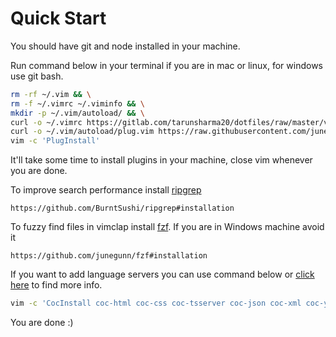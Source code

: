 # Quick Start
You should have git and node installed in your machine.

Run command below in your terminal if you are in mac or linux, for windows use git bash.
```sh
rm -rf ~/.vim && \
rm -f ~/.vimrc ~/.viminfo && \
mkdir -p ~/.vim/autoload/ && \
curl -o ~/.vimrc https://gitlab.com/tarunsharma20/dotfiles/raw/master/vim/.vimrc && \
curl -o ~/.vim/autoload/plug.vim https://raw.githubusercontent.com/junegunn/vim-plug/master/plug.vim && \
vim -c 'PlugInstall'
```
It'll take some time to install plugins in your machine, close vim whenever you are done.

To improve search performance install [ripgrep](https://github.com/BurntSushi/ripgrep)
```
https://github.com/BurntSushi/ripgrep#installation
```

To fuzzy find files in vimclap install [fzf](https://github.com/junegunn/fzf). If you are in Windows machine avoid it
```
https://github.com/junegunn/fzf#installation
```

If you want to add language servers you can use command below or [click here](https://github.com/neoclide/coc.nvim/wiki/Using-coc-extensions) to find more info.
```sh
vim -c 'CocInstall coc-html coc-css coc-tsserver coc-json coc-xml coc-yaml'
```

You are done :)